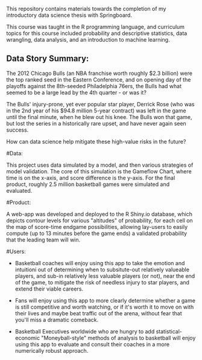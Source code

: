 This repository contains materials towards the completion of my introductory data science thesis with Springboard. 

This course was taught in the R programming language, and curriculum topics for this course included probability and descriptive statistics, data wrangling, data analysis, and an introduction to machine learning. 

<h2>Data Story Summary:</h2>

The 2012 Chicago Bulls (an NBA franchise worth roughly $2.3 billion) were the top ranked seed in the Eastern Conference, and on opening day of the playoffs against the 8th-seeded Philadelphia 76ers, the Bulls had what seemed to be a large lead by the 4th quarter - or was it? 

The Bulls' injury-prone, yet ever popular star player, Derrick Rose (who was in the 2nd year of his $94.8 million 5-year contract) was left in the game until the final minute, when he blew out his knee. The Bulls won that game, but lost the series in a historically rare upset, and have never again seen success. 

How can data science help mitigate these high-value risks in the future? 

#Data: 

This project uses data simulated by a model, and then various strategies of model validation. The core of this simulation is the Gameflow Chart, where time is on the x-axis, and score difference is the y-axis. For the final product, roughly 2.5 million basketball games were simulated and evaluated.

#Product: 

A web-app was developed and deployed to the R Shiny.io database, which depicts contour levels for various "altitudes" of probability, for each cell on the map of score-time endgame possibilities, allowing lay-users to easily compute (up to 13 minutes before the game ends) a validated probability that the leading team will win. 

#Users: 

- Basketball coaches will enjoy using this app to take the emotion and intuitioni out of determining when to subsitute-out relatively valueable players, and sub-in relatively less valuable players (or not), near the end of the game, to mitigate the risk of needless injury to star players, and extend their viable careers. 

- Fans will enjoy using this app to more clearly determine whether a game is still competitive and worth watching, or if it's worth it to move on with their lives and maybe beat traffic out of the arena, without fear that you'll miss a dramatic comeback. 

- Basketball Executives worldwide who are hungry to add statistical-economic "Moneyball-style" methods of analysis to basketball will enjoy using this app to evaluate and consult their coaches in a more numerically robust approach. 
